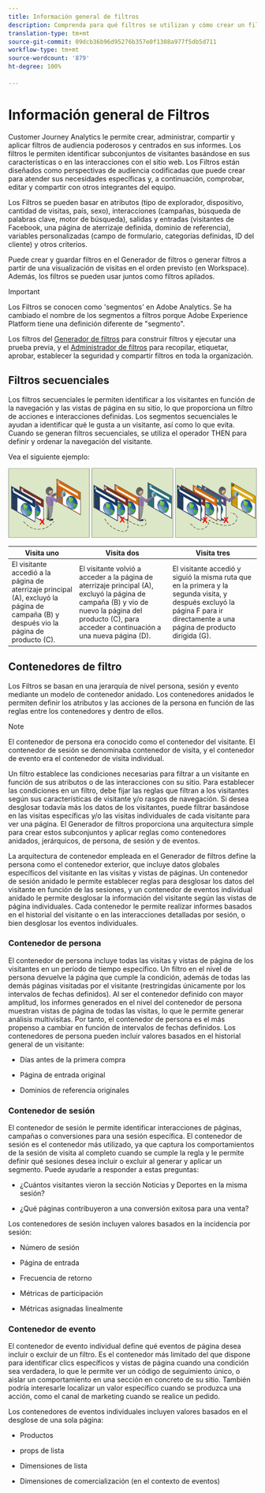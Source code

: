 ```yaml
---
title: Información general de filtros
description: Comprenda para qué filtros se utilizan y cómo crear un filtro simple.
translation-type: tm+mt
source-git-commit: 09dcb36b96d95276b357e0f1308a977f5db5d711
workflow-type: tm+mt
source-wordcount: '879'
ht-degree: 100%

---
```



# Información general de Filtros

Customer Journey Analytics le permite crear, administrar, compartir y aplicar filtros de audiencia poderosos y centrados en sus informes. Los filtros le permiten identificar subconjuntos de visitantes basándose en sus características o en las interacciones con el sitio web. Los Filtros están diseñados como perspectivas de audiencia codificadas que puede crear para atender sus necesidades específicas y, a continuación, comprobar, editar y compartir con otros integrantes del equipo.

Los Filtros se pueden basar en atributos (tipo de explorador, dispositivo, cantidad de visitas, país, sexo), interacciones (campañas, búsqueda de palabras clave, motor de búsqueda), salidas y entradas (visitantes de Facebook, una página de aterrizaje definida, dominio de referencia), variables personalizadas (campo de formulario, categorías definidas, ID del cliente) y otros criterios.

Puede crear y guardar filtros en el Generador de filtros o generar filtros a partir de una visualización de visitas en el orden previsto (en Workspace). Además, los filtros se pueden usar juntos como filtros apilados.

>[!IMPORTANT]
>Los Filtros se conocen como &#39;segmentos&#39; en Adobe Analytics. Se ha cambiado el nombre de los segmentos a filtros porque Adobe Experience Platform tiene una definición diferente de &quot;segmento&quot;.

Los filtros del [Generador de filtros](/help/components/filters/create-filters.md) para construir filtros y ejecutar una prueba previa, y el [Administrador de filtros](/help/components/filters/manage-filters.md) para recopilar, etiquetar, aprobar, establecer la seguridad y compartir filtros en toda la organización.

## Filtros secuenciales

Los filtros secuenciales le permiten identificar a los visitantes en función de la navegación y las vistas de página en su sitio, lo que proporciona un filtro de acciones e interacciones definidas. Los segmentos secuenciales le ayudan a identificar qué le gusta a un visitante, así como lo que evita. Cuando se generan filtros secuenciales, se utiliza el operador THEN para definir y ordenar la navegación del visitante.

Vea el siguiente ejemplo:

![](assets/sequential_fil.png)

| Visita uno | Visita dos | Visita tres |
|---|---|---|
| El visitante accedió a la página de aterrizaje principal (A), excluyó la página de campaña (B) y después vio la página de producto (C). | El visitante volvió a acceder a la página de aterrizaje principal (A), excluyó la página de campaña (B) y vio de nuevo la página del producto (C), para acceder a continuación a una nueva página (D). | El visitante accedió y siguió la misma ruta que en la primera y la segunda visita, y después excluyó la página F para ir directamente a una página de producto dirigida (G). |

## Contenedores de filtro

Los Filtros se basan en una jerarquía de nivel persona, sesión y evento mediante un modelo de contenedor anidado. Los contenedores anidados le permiten definir los atributos y las acciones de la persona en función de las reglas entre los contenedores y dentro de ellos.

>[!NOTE]
>El contenedor de persona era conocido como el contenedor del visitante. El contenedor de sesión se denominaba contenedor de visita, y el contenedor de evento era el contenedor de visita individual.

Un filtro establece las condiciones necesarias para filtrar a un visitante en función de sus atributos o de las interacciones con su sitio. Para establecer las condiciones en un filtro, debe fijar las reglas que filtran a los visitantes según sus características de visitante y/o rasgos de navegación. Si desea desglosar todavía más los datos de los visitantes, puede filtrar basándose en las visitas específicas y/o las visitas individuales de cada visitante para ver una página. El Generador de filtros proporciona una arquitectura simple para crear estos subconjuntos y aplicar reglas como contenedores anidados, jerárquicos, de persona, de sesión y de eventos.

La arquitectura de contenedor empleada en el Generador de filtros define la persona como el contenedor exterior, que incluye datos globales específicos del visitante en las visitas y vistas de páginas. Un contenedor de sesión anidado le permite establecer reglas para desglosar los datos del visitante en función de las sesiones, y un contenedor de eventos individual anidado le permite desglosar la información del visitante según las vistas de página individuales. Cada contenedor le permite realizar informes basados en el historial del visitante o en las interacciones detalladas por sesión, o bien desglosar los eventos individuales.

### Contenedor de persona

El contenedor de persona incluye todas las visitas y vistas de página de los visitantes en un período de tiempo específico. Un filtro en el nivel de persona devuelve la página que cumple la condición, además de todas las demás páginas visitadas por el visitante (restringidas únicamente por los intervalos de fechas definidos). Al ser el contenedor definido con mayor amplitud, los informes generados en el nivel del contenedor de persona muestran vistas de página de todas las visitas, lo que le permite generar análisis multivisitas. Por tanto, el contenedor de persona es el más propenso a cambiar en función de intervalos de fechas definidos. Los contenedores de persona pueden incluir valores basados en el historial general de un visitante:

* Días antes de la primera compra

* Página de entrada original

* Dominios de referencia originales

### Contenedor de sesión

El contenedor de sesión le permite identificar interacciones de páginas, campañas o conversiones para una sesión específica. El contenedor de sesión es el contenedor más utilizado, ya que captura los comportamientos de la sesión de visita al completo cuando se cumple la regla y le permite definir qué sesiones desea incluir o excluir al generar y aplicar un segmento. Puede ayudarle a responder a estas preguntas:

* ¿Cuántos visitantes vieron la sección Noticias y Deportes en la misma sesión?

* ¿Qué páginas contribuyeron a una conversión exitosa para una venta?

Los contenedores de sesión incluyen valores basados en la incidencia por sesión:

* Número de sesión

* Página de entrada

* Frecuencia de retorno

* Métricas de participación

* Métricas asignadas linealmente

### Contenedor de evento

El contenedor de evento individual define qué eventos de página desea incluir o excluir de un filtro. Es el contenedor más limitado del que dispone para identificar clics específicos y vistas de página cuando una condición sea verdadera, lo que le permite ver un código de seguimiento único, o aislar un comportamiento en una sección en concreto de su sitio. También podría interesarle localizar un valor específico cuando se produzca una acción, como el canal de marketing cuando se realice un pedido.

Los contenedores de eventos individuales incluyen valores basados en el desglose de una sola página:

* Productos

* props de lista

* Dimensiones de lista

* Dimensiones de comercialización (en el contexto de eventos)